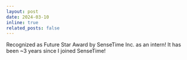 ```yaml
---
layout: post
date: 2024-03-10
inline: true
related_posts: false
---
```


Recognized as Future Star Award by SenseTime Inc. as an intern! It has been ~3 years since I joined SenseTime!